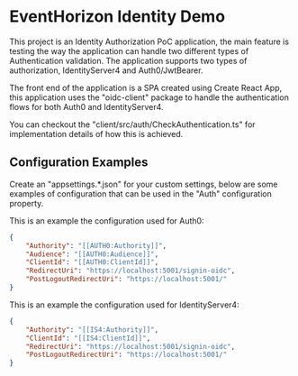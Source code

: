 # EventHorizon Identity Demo

This project is an Identity Authorization PoC application, the main feature is testing the way the application can handle two different types of Authentication validation. The application supports two types of authorization, IdentityServer4 and Auth0/JwtBearer.

The front end of the application is a SPA created using Create React App, this application uses the "oidc-client" package to handle the authentication flows for both Auth0 and IdentityServer4.

You can checkout the "client/src/auth/CheckAuthentication.ts" for implementation details of how this is achieved.


## Configuration Examples 

Create an "appsettings.*.json" for your custom settings, below are some examples of configuration that can be used in the "Auth" configuration property.


This is an example the configuration used for Auth0:
~~~ json
{
    "Authority": "[[AUTH0:Authority]]",
    "Audience": "[[AUTH0:Audience]]",
    "ClientId": "[[AUTH0:ClientId]]",
    "RedirectUri": "https://localhost:5001/signin-oidc",
    "PostLogoutRedirectUri": "https://localhost:5001/"
}
~~~

This is an example the configuration used for IdentityServer4:
~~~ json
{
    "Authority": "[[IS4:Authority]]",
    "ClientId": "[[IS4:ClientId]]",
    "RedirectUri": "https://localhost:5001/signin-oidc",
    "PostLogoutRedirectUri": "https://localhost:5001/"
}
~~~